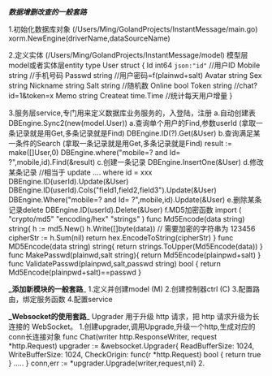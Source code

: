 **_数据增删改查的一般套路_**

1.初始化数据库对象 (/Users/Ming/GolandProjects/InstantMessage/main.go)
xorm.NewEngine(driverName,dataSourceName)

2.定义实体 (/Users/Ming/GolandProjects/InstantMessage/model)
模型层model或者实体层entity
type User struct {
	Id    		int64  		`json:"id"`		//用户ID
	Mobile  	string						//手机号码
	Passwd		string						//用户密码=f(plainwd+salt)
	Avatar 		string
	Sex 		string
	Nickname	string
	Salt		string						//随机数
	Online		bool
	Token   	string						//chat?id=1&token=x
	Memo        string
	Createat	time.Time					//统计每天用户增量
}

3.服务层service,专门用来定义数据库业务服务的，入登陆，注册
    a.自动创建表
            DBEngine.Sync2(new(model.User)) 
    a.查询单个用户的Find,参数userId (拿取一条记录就是用Get,多条记录就是Find)
        	DBEngine.ID(?).Get(&User)
    b.查询满足某一条件的Search (拿取一条记录就是用Get,多条记录就是Find)
            result := make([]User,0)
            DBEngine.where("mobile=? and Id= ?",mobile,id).Find(&result)
    c.创建一条记录
            DBEngine.InsertOne(&User)
    d.修改某条记录
            //相当于 update .... where id = xxx
            DBEngine.ID(userId).Update(&User)
            DBEngine.ID(userId).Cols("field1,field2,field3").Update(&User)
            DBEngine.Where("mobile=? and Id= ?",mobile,id).Update(&User)
    e.删除某条记录delete
            DBEngine.ID(userId).Delete(&User)
    f.MD5加密函数
        import (
            "crypto/md5"
            "encoding/hex"
            "strings"
        )
        func Md5Encode(data string) string{
            h := md5.New()
            h.Write([]byte(data))  // 需要加密的字符串为 123456
            cipherStr := h.Sum(nil)
            return hex.EncodeToString(cipherStr)
        }
        func MD5Encode(data string) string{
            return strings.ToUpper(Md5Encode(data))
        }
        func MakePasswd(plainwd,salt string){
            return Md5Encode(plainpwd+salt)
        }
        func ValidatePasswd(plainpwd,salt,passwd string) bool {
            return Md5Encode(plainpwd+salt)==passwd
        }
        
**_添加新模块的一般套路**_
    1.定义并创建model  (M)
    2.创建控制器ctrl   (C)
    3.配置路由，绑定服务函数
    4.配置service     

**_Websocket的使用套路**_
Upgrader 用于升级 http 请求，把 http 请求升级为长连接的 WebSocket。
  1.创建upgrader,调用Upgrade,升级一个http,生成对应的conn长连接对象
      func Chat(writer http.ResponseWriter, request *http.Request)
      upgrader := &websocket.Upgrader{
          ReadBufferSize:  1024,
          WriteBufferSize: 1024,
          CheckOrigin: func(r *http.Request) bool {
              return true
          }
        .....
      }
      conn,err := *upgrader.Upgrade(writer,request,nil)
  2.


            

